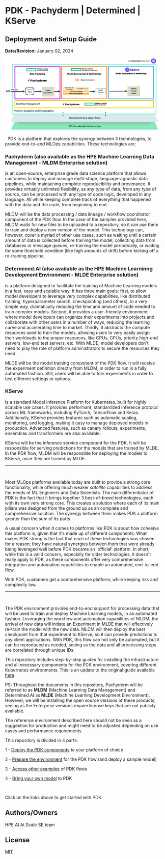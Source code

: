 # PDK - Pachyderm | Determined | KServe
## Deployment and Setup Guide
**Date/Revision:** January 02, 2024


![alt text][big_picture]

[big_picture]: deploy/images/big_picture.png "Solution Big Picture"

&nbsp;
PDK is a platform that explores the synergy between 3 technologies, to provide end-to-end MLOps capabilities.  These technologies are:

### Pachyderm (also available as the HPE Machine Learning Data Management - MLDM Enterprise solution) 
is an open-source, enterprise grade data science platform that allows customers to deploy and manage multi-stage, language-agnostic data pipelines, while maintaining complete reproducibility and provenance. It provides virtually unlimited flexibility, as any type of data, from any type of source, can be processed with any type of code logic, developed in any language. All while keeping complete track of everything that happened with the data and the code, from beginning to end.

MLDM will be the data processing / data lineage / workflow coordinator component of the PDK flow. In the case of the samples provided here, MLDM waits for new files to be uploaded to a repository, so it can use them to train and deploy a new version of the model. This technology can, however, cover a myriad of other use cases, such as waiting until a certain amount of data is collected before training the model, collecting data from databases or message queues, re-training the model periodically, or waiting for some threshold condition (like high amounts of drift) before kicking off a re-training pipeline.


### Determined.AI (also available as the HPE Machine Learninng Development Environment - MLDE Enterprise solution)
is a platform designed to facilitate the training of Machine Learning models in a fast, easy and scalable way. It has three main goals: first, to allow model developers to leverage very complex capabilities, like distributed training, hyperparameter search, checkpointing (and others), in a very simple way, dramatically reducing the time and amount of code needed to train complex models. Second, it provides a user-friendly environment where model developers can organize their experiments into projects and collaborate with other users in a number of ways, reducing the learning curve and accelerating time to market. Thirdly, it abstracts the compute resources used to train the models, allowing users to very easily assign their workloads to the proper resources, like CPUs, GPUs, priority high-end servers, low-end test servers, etc. With MLDE, model developers don't need to play the role of platform administrators to secure the resources they need. 

MLDE will be the model training component of the PDK flow. It will receive the experiment definition directly from MLDM, in order to run in a fully automated fashion. Still, users will be able to fork experiments in order to test different settings or options.

### KServe
is a standard Model Inference Platform for Kubernetes, built for highly scalable use cases. It provides performant, standardized inference protocol across ML frameworks, including PyTorch, TensorFlow and Keras. Additionally, KServe provides features such as automatic scaling, monitoring, and logging, making it easy to manage deployed models in production. Advanced features, such as canary rollouts, experiments, ensembles and transformers are also available.

KServe will be the inference service component for the PDK. It will be responsible for serving predictions for the models that are trained by MLDE. In the PDK flow, MLDM will be responsible for deploying the models to KServe, once they are trained by MLDE.  

---

&nbsp;

Most MLOps platforms available today are built to provide a strong core functionality, while offering much weaker *satellite* capabilities to address the needs of ML Engineers and Data Scientists. The main differentiator of PDK is the fact that it brings together 3 best-of-breed technologies, each with its own very strong core. This creates a solution where each of its main pillars was designed from the ground up as an complete and comprehensive solution. The synergy between them makes PDK a platform greater than the sum of its parts.

A usual concern when it comes to platforms like PDK is about how cohesive this platform is, given that it's made up of different components. What makes PDK strong is the fact that each of these technologies was chosen for a reason; they have natural synergies between them that were already being leveraged well before PDK became an 'official' platform. In short, while this is a valid concern, especially for older technologies, it doesn't really apply to PDK, as these components offer very comprehensive integration and automation capabilities to enable an automated, end-to-end flow.

With PDK, customers get a comprehensive platform, while keeping risk and complexity low.

---

&nbsp;

The PDK environment provides end-to-end support for processing data that will be used to train and deploy Machine Learning models, in an automated fashion. Leveraging the workflow and automation capabilities of MLDM, the arrival of new data will initiate an Experiment in MLDE that will effectively re-train the model with the new data. MLDM will then deploy the best checkpoint from that experiment to KServe, so it can provide predictions to any client applications. With PDK, this flow can not only be automated, but it can be reproduced as needed, seeing as the data and all processing steps are correlated through unique IDs.


This repository includes step-by-step guides for installing the infrastructure and all necessary components for the PDK environment, covering different Kubernetes environments. This is an update to the original guide available [here](https://github.hpe.com/cyrill-hug/KServe-Addendum-for-PDS).

PS: Throughout the documents in this repository, Pachyderm will be referred to as **MLDM** (Machine Learning Data Management) and Determined.AI as **MLDE** (Machine Learning Development Environment). However, we will be installing the open source versions of these products, seeing as the Enterprise versions require license keys that are not publicly available.

The reference environment described here should not be seen as a suggestion for production and might need to be adjusted depending on use cases and performance requirements. 



This repository is divided in 4 parts:

1 - [Deploy the PDK components](deploy/README.md#deploy) to your platform of choice

2 - [Prepare the environment](deploy/README.md#setup) for the PDK flow (and deploy a sample model)

3 - [Access other examples](examples/) of PDK flows

4 - [Bring your own model](bring-your-own-model/readme.md) to PDK

&nbsp;


Click on the links above to get started with PDK.



## Authors/Owners
HPE AI At Scale SE team



## License
[MIT](https://choosealicense.com/licenses/mit/)

